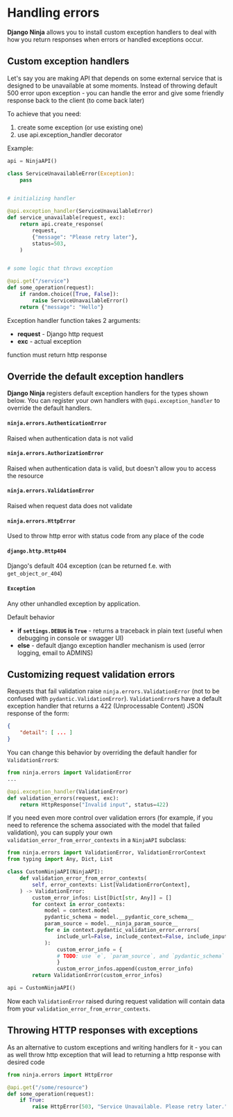 # Handling errors

**Django Ninja** allows you to install custom exception handlers to deal with how you return responses when errors or handled exceptions occur.

## Custom exception handlers

Let's say you are making API that depends on some external service that is designed to be unavailable at some moments. Instead of throwing default 500 error upon exception - you can handle the error and give some friendly response back to the client (to come back later)

To achieve that you need:

1. create some exception (or use existing one)
2. use api.exception_handler decorator


Example:


```python hl_lines="9 10"
api = NinjaAPI()

class ServiceUnavailableError(Exception):
    pass


# initializing handler

@api.exception_handler(ServiceUnavailableError)
def service_unavailable(request, exc):
    return api.create_response(
        request,
        {"message": "Please retry later"},
        status=503,
    )


# some logic that throws exception

@api.get("/service")
def some_operation(request):
    if random.choice([True, False]):
        raise ServiceUnavailableError()
    return {"message": "Hello"}

```

Exception handler function takes 2 arguments:

 - **request** - Django http request
 - **exc** - actual exception

function must return http response

## Override the default exception handlers

**Django Ninja** registers default exception handlers for the types shown below.
You can register your own handlers with `@api.exception_handler` to override the default handlers.

#### `ninja.errors.AuthenticationError`

Raised when authentication data is not valid

#### `ninja.errors.AuthorizationError`

Raised when authentication data is valid, but doesn't allow you to access the resource

#### `ninja.errors.ValidationError`

Raised when request data does not validate

#### `ninja.errors.HttpError`

Used to throw http error with status code from any place of the code

#### `django.http.Http404`
 
 Django's default 404 exception (can be returned f.e. with `get_object_or_404`)

#### `Exception`
 
Any other unhandled exception by application.

Default behavior 
 
  - **if `settings.DEBUG` is `True`** - returns a traceback in plain text (useful when debugging in console or swagger UI)
  - **else** - default django exception handler mechanism is used (error logging, email to ADMINS)


## Customizing request validation errors

Requests that fail validation raise `ninja.errors.ValidationError` (not to be confused with `pydantic.ValidationError`).
`ValidationError`s have a default exception handler that returns a 422 (Unprocessable Content) JSON response of the form:
```json
{
    "detail": [ ... ]
}
```

You can change this behavior by overriding the default handler for `ValidationError`s:

```python hl_lines="1 4"
from ninja.errors import ValidationError
...

@api.exception_handler(ValidationError)
def validation_errors(request, exc):
    return HttpResponse("Invalid input", status=422)
```

If you need even more control over validation errors (for example, if you need to reference the schema associated with
the model that failed validation), you can supply your own `validation_error_from_error_contexts` in a `NinjaAPI` subclass:

```python hl_lines="4"
from ninja.errors import ValidationError, ValidationErrorContext
from typing import Any, Dict, List

class CustomNinjaAPI(NinjaAPI):
    def validation_error_from_error_contexts(
        self, error_contexts: List[ValidationErrorContext],
    ) -> ValidationError:
        custom_error_infos: List[Dict[str, Any]] = []
        for context in error_contexts:
            model = context.model
            pydantic_schema = model.__pydantic_core_schema__
            param_source = model.__ninja_param_source__
            for e in context.pydantic_validation_error.errors(
                include_url=False, include_context=False, include_input=False
            ):
                custom_error_info = {
                # TODO: use `e`, `param_source`, and `pydantic_schema` as desired
                }
                custom_error_infos.append(custom_error_info)
        return ValidationError(custom_error_infos)

api = CustomNinjaAPI()
```

Now each `ValidationError` raised during request validation will contain data from your `validation_error_from_error_contexts`.


## Throwing HTTP responses with exceptions

As an alternative to custom exceptions and writing handlers for it - you can as well throw http exception that will lead to returning a http response with desired code


```python
from ninja.errors import HttpError

@api.get("/some/resource")
def some_operation(request):
    if True:
        raise HttpError(503, "Service Unavailable. Please retry later.")

```
